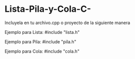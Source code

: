 # Lista-Pila-y-Cola-C-

 Incluyela en tu archivo.cpp o proyecto de la siguiente manera

Ejemplo para Lista: #include "lista.h"

Ejemplo para Pila: #include "pila.h"

Ejemplo para Cola: #include "cola.h"

